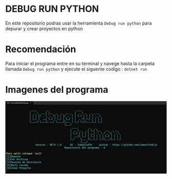 # DEBUG RUN PYTHON
En este repositorio podras usar la herramienta `Debug run python` para depurar y crear proyectos en python

# Recomendación
Para iniciar el programa entre en su terminal y navege hasta la carpeta llamada `Debug run python` y ejecute el siguente codigo : `dotnet run`

# Imagenes del programa
![ ](captura.png)